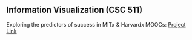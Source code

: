 ## Information Visualization (CSC 511)

Exploring the predictors of success in MITx & Harvardx MOOCs: [Project Link](http://clebeuf.github.io/MOOCs-InfoVis/)
